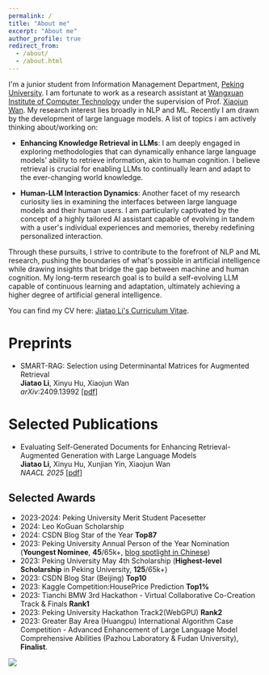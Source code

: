 ```yaml
---
permalink: /
title: "About me"
excerpt: "About me"
author_profile: true
redirect_from: 
  - /about/
  - /about.html
---
```


I'm a junior student from Information Management Department, [Peking University](https://www.pku.edu.cn/). I am fortunate to work as a research assistant at [Wangxuan Institute of Computer Technology](https://www.icst.pku.edu.cn/english/home/index.htm) under the supervision of Prof. [Xiaojun Wan](https://wanxiaojun.github.io/). My research interest lies broadly in NLP and ML. Recently I am drawn by the development of large language models. A list of topics i am actively thinking about/working on: 
- **Enhancing Knowledge Retrieval in LLMs**: I am deeply engaged in exploring methodologies that can dynamically enhance large language models' ability to retrieve information, akin to human cognition. I believe retrieval is crucial for enabling LLMs to continually learn and adapt to the ever-changing world knowledge.

- **Human-LLM Interaction Dynamics**: Another facet of my research curiosity lies in examining the interfaces between large language models and their human users. I am particularly captivated by the concept of a highly tailored AI assistant capable of evolving in tandem with a user's individual experiences and memories, thereby redefining personalized interaction.

Through these pursuits, I strive to contribute to the forefront of NLP and ML research, pushing the boundaries of what's possible in artificial intelligence while drawing insights that bridge the gap between machine and human cognition. My long-term research goal is to build a self-evolving LLM capable of continuous learning and adaptation, ultimately achieving a higher degree of artificial general intelligence.

You can find my CV here: [Jiatao Li's Curriculum Vitae](../assets/Curriculum_Vitae.pdf).

Preprints
======

- SMART-RAG: Selection using Determinantal Matrices for Augmented Retrieval <br>
**Jiatao Li**, Xinyu Hu, Xiaojun Wan  
*arXiv*:2409.13992 [[pdf](https://arxiv.org/pdf/2409.13992)]


Selected Publications
======

- Evaluating Self-Generated Documents for Enhancing Retrieval-Augmented Generation with Large Language Models <br>
**Jiatao Li**, Xinyu Hu, Xunjian Yin, Xiaojun Wan  
*NAACL 2025*  [[pdf](https://arxiv.org/pdf/2410.13192)]


## Selected Awards
- 2023-2024: Peking University Merit Student Pacesetter 
- 2024: Leo KoGuan Scholarship
- 2024: CSDN Blog Star of the Year **Top87**
- 2023: Peking University Annual Person of the Year Nomination (**Youngest Nominee**, **45**/65k+, [blog spotlight in Chinese](https://mp.weixin.qq.com/s/9AX7mmZwutBP2PtUydvezg))
- 2023: Peking University May 4th Scholarship (**Highest-level Scholarship** in Peking University, **125**/65k+)
- 2023: CSDN Blog Star (Beijing) **Top10**
- 2023: Kaggle Competition:HousePrice Prediction **Top1%**
- 2023: Tianchi BMW 3rd Hackathon - Virtual Collaborative Co-Creation Track & Finals **Rank1**
- 2023: Peking University Hackathon Track2(WebGPU) **Rank2**
- 2023: Greater Bay Area (Huangpu) International Algorithm Case Competition - Advanced Enhancement of Large Language Model Comprehensive Abilities (Pazhou Laboratory & Fudan University), **Finalist**.
  


<a href='https://clustrmaps.com/site/1bzs6'  title='Visit tracker'>
  <img src='//clustrmaps.com/map_v2.png?d=MtsfYgtIlqtL9wcmZXok1hKh3RwcTQtk7gMG3_8hsCI&cl=ffffff&w=600'/>
</a>



<!-- [Email](mailto:2200016651@stu.pku.edu.cn) / [Github](https://github.com/leejamesss) / [Wechat](../images/wechat.jpg) / [CSDN](https://blog.csdn.net/m0_72410588?spm=1000.2115.3001.5343) -->

